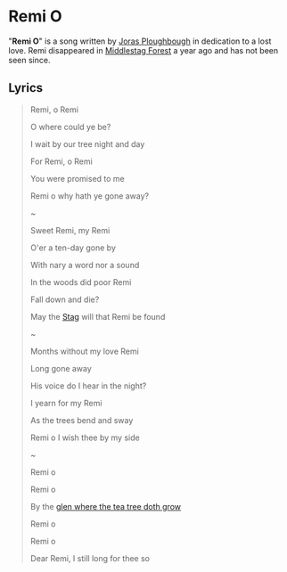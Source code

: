 # Remi O

"**Remi O**" is a song written by [Joras Ploughbough](../../ch-2-people-of-mote/societies/esterfell-accord/citizenry/joras-ploughbough.md) in dedication to a lost love. Remi disappeared in [Middlestag Forest](../../ch-4-esterfell-gazetteer/lenya/middlestag-forest.md) a year ago and has not been seen since.

## Lyrics

> Remi, o Remi
>
> O where could ye be?
>
> I wait by our tree night and day
>
> For Remi, o Remi
>
> You were promised to me
>
> Remi o why hath ye gone away?
>
> ~
>
> Sweet Remi, my Remi
>
> O'er a ten-day gone by
>
> With nary a word nor a sound
>
> In the woods did poor Remi
>
> Fall down and die?
>
> May the [Stag](../../ch-3-stories-of-mote/pantheons/esterfell-deities/phygius.md) will that Remi be found
>
> ~
>
> Months without my love Remi
>
> Long gone away
>
> His voice do I hear in the night?
>
> I yearn for my Remi
>
> As the trees bend and sway
>
> Remi o I wish thee by my side
>
> ~
>
> Remi o
>
> Remi o
>
> By the [glen where the tea tree doth grow](../../ch-2-people-of-mote/societies/esterfell-accord/brier-glen.md)
>
> Remi o
>
> Remi o
>
> Dear Remi, I still long for thee so
